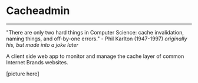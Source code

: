 # Cacheadmin
---
"There are only two hard things in Computer Science: cache invalidation, naming things, and off-by-one errors." - Phil Karlton (1947-1997) _originally his, but made into a joke later_ 

A client side web app to monitor and manage the cache layer of common Internet Brands websites. 

[picture here]
